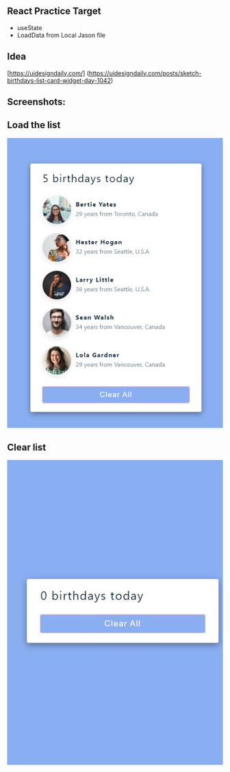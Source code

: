 ## React Practice Target
*  useState
*  LoadData from Local Jason file

## Idea
[https://uidesigndaily.com/]
(https://uidesigndaily.com/posts/sketch-birthdays-list-card-widget-day-1042)
## Screenshots:
## Load the list
![Load All ](https://github.com/lipingwucs/ReactCardList/blob/main/screenshots/LoadAll.jpg)
## Clear list
![Clear All ](https://github.com/lipingwucs/ReactCardList/blob/main/screenshots/ClearAll.jpg)



